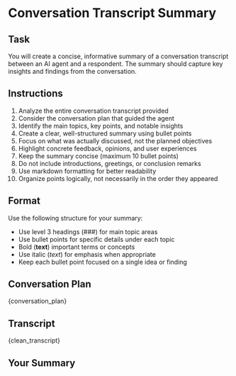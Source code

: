 # Conversation Transcript Summary

## Task
You will create a concise, informative summary of a conversation transcript between an AI agent and a respondent. The summary should capture key insights and findings from the conversation.

## Instructions
1. Analyze the entire conversation transcript provided
2. Consider the conversation plan that guided the agent
3. Identify the main topics, key points, and notable insights
4. Create a clear, well-structured summary using bullet points
5. Focus on what was actually discussed, not the planned objectives
6. Highlight concrete feedback, opinions, and user experiences
7. Keep the summary concise (maximum 10 bullet points)
8. Do not include introductions, greetings, or conclusion remarks
9. Use markdown formatting for better readability
10. Organize points logically, not necessarily in the order they appeared

## Format 
Use the following structure for your summary:
- Use level 3 headings (###) for main topic areas
- Use bullet points for specific details under each topic
- Bold (**text**) important terms or concepts
- Use italic (_text_) for emphasis when appropriate
- Keep each bullet point focused on a single idea or finding

## Conversation Plan
{conversation_plan}

## Transcript
{clean_transcript}

## Your Summary